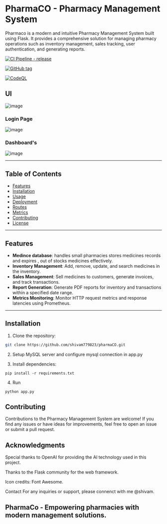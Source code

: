 # PharmaCO - Pharmacy Management System

Pharmaco is a modern and intuitive Pharmacy Management System built using Flask. It provides a comprehensive solution for managing pharmacy operations such as inventory management, sales tracking, user authentication, and generating reports.


[![CI Pipeline - release](https://github.com/shivam779823/pharmaCO/actions/workflows/release.yml/badge.svg?branch=main)](https://github.com/shivam779823/pharmaCO/actions/workflows/release.yml)

[![GitHub tag](https://img.shields.io/github/tag/MichaelCurrin/badge-generator)](https://github.com/MichaelCurrin/badge-generator/releases/?include_prereleases&sort=semver "View GitHub releases")


[![CodeQL](https://github.com/MichaelCurrin/badge-generator/workflows/CodeQL/badge.svg)](https://github.com/MichaelCurrin/badge-generator/actions?query=workflow%3ACodeQL "Code quality workflow status")

## UI
![image](https://github.com/shivam779823/pharmaCO/assets/105196334/2c56cce2-9d8c-44a8-83db-0ee82448ebb2)

### Login Page
![image](https://github.com/shivam779823/pharmaCO/assets/105196334/780ecd50-2ba9-4a5f-921f-c09e696f70f7)

### Dashboard's 
![image](https://github.com/shivam779823/pharmaCO/assets/105196334/a729ac62-4ee8-4e5c-9c03-4de46b8f2f9b)

---

## Table of Contents

- [Features](#features)
- [Installation](#installation)
- [Usage](#usage)
- [Deployment](#deployment)
- [Routes](#routes)
- [Metrics](#metrics)
- [Contributing](#contributing)
- [License](#license)

---

## Features

- **Medince database**: handles small pharmacies stores medicines records and expires , out of stocks medicines effectively.
- **Inventory Management**: Add, remove, update, and search medicines in the inventory.
- **Sales Management**: Sell medicines to customers, generate invoices, and track transactions.
- **Report Generation**: Generate PDF reports for inventory and transactions within a specified date range.
- **Metrics Monitoring**: Monitor HTTP request metrics and response latencies using Prometheus.

---

## Installation

1. Clone the repository:

```bash
git clone https://github.com/shivam779823/pharmaCO.git
```

2. Setup MySQL server and configure mysql connection in app.py

3. Install dependencies:

```
pip install -r requirements.txt
```
4. Run 

```
python app.py
```

## Contributing 

Contributions to the Pharmacy Management System are welcome! If you find any issues or have ideas for improvements, feel free to open an issue or submit a pull request.


## Acknowledgments 

Special thanks to OpenAI for providing the AI technology used in this project.

Thanks to the Flask community for the web framework.

Icon credits: Font Awesome.

Contact For any inquiries or support, please connenct with me @shivam.

## PharmaCo - Empowering pharmacies with modern management solutions.




